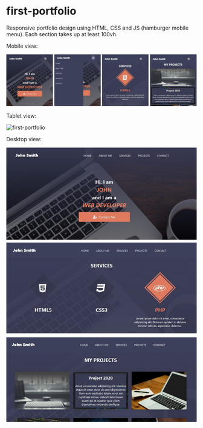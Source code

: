 # first-portfolio
Responsive portfolio design using HTML, CSS and JS (hamburger mobile menu).
Each section takes up at least 100vh.

Mobile view:

![first-portfolio](screenshots/mobile.jpg)

Tablet view:

![first-portfolio](screenshots/tablet.jpg)

Desktop view:

![first-portfolio](screenshots/desktop.jpg)
